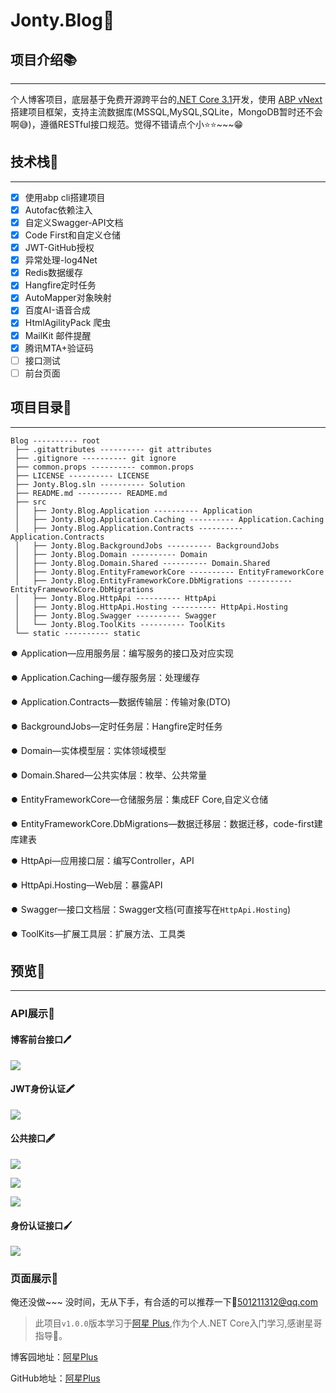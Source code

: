 # Jonty.Blog🎯

## 项目介绍📚

-------

个人博客项目，底层基于免费开源跨平台的[.NET Core 3.1](https://docs.microsoft.com/zh-cn/dotnet/core/)开发，使用 [ABP vNext](https://abp.io/)搭建项目框架，支持主流数据库(MSSQL,MySQL,SQLite，MongoDB暂时还不会啊😅)，遵循RESTful接口规范。觉得不错请点个小⭐⭐~~~😁

## 技术栈📑

---

- [x] 使用abp cli搭建项目
- [x] Autofac依赖注入
- [x] 自定义Swagger-API文档
- [x] Code First和自定义仓储
- [x] JWT-GitHub授权
- [x] 异常处理-log4Net
- [x] Redis数据缓存
- [x] Hangfire定时任务
- [x] AutoMapper对象映射
- [x] 百度AI-语音合成
- [x] HtmlAgilityPack 爬虫
- [x] MailKit 邮件提醒
- [x] 腾讯MTA+验证码
- [ ] 接口测试
- [ ] 前台页面

## 项目目录📒

---

```
Blog ---------- root
 ├── .gitattributes ---------- git attributes
 ├── .gitignore ---------- git ignore
 ├── common.props ---------- common.props
 ├── LICENSE ---------- LICENSE
 ├── Jonty.Blog.sln ---------- Solution
 ├── README.md ---------- README.md
 ├── src
 │   ├── Jonty.Blog.Application ---------- Application
 │   ├── Jonty.Blog.Application.Caching ---------- Application.Caching
 │   ├── Jonty.Blog.Application.Contracts ---------- Application.Contracts
 │   ├── Jonty.Blog.BackgroundJobs ---------- BackgroundJobs
 │   ├── Jonty.Blog.Domain ---------- Domain
 │   ├── Jonty.Blog.Domain.Shared ---------- Domain.Shared
 │   ├── Jonty.Blog.EntityFrameworkCore ---------- EntityFrameworkCore
 │   ├── Jonty.Blog.EntityFrameworkCore.DbMigrations ---------- EntityFrameworkCore.DbMigrations
 │   ├── Jonty.Blog.HttpApi ---------- HttpApi
 │   ├── Jonty.Blog.HttpApi.Hosting ---------- HttpApi.Hosting
 │   ├── Jonty.Blog.Swagger ---------- Swagger
 │   └── Jonty.Blog.ToolKits ---------- ToolKits
 └── static ---------- static
```

:record_button:   Application—应用服务层：编写服务的接口及对应实现

:record_button:   Application.Caching—缓存服务层：处理缓存

:record_button:   Application.Contracts—数据传输层：传输对象(DTO)

:record_button:   BackgroundJobs—定时任务层：Hangfire定时任务

:record_button:   Domain—实体模型层：实体领域模型

:record_button:   Domain.Shared—公共实体层：枚举、公共常量

:record_button:   EntityFrameworkCore—仓储服务层：集成EF Core,自定义仓储

:record_button:   EntityFrameworkCore.DbMigrations—数据迁移层：数据迁移，code-first建库建表

:record_button:   HttpApi—应用接口层：编写Controller，API

:record_button:   HttpApi.Hosting—Web层：暴露API

:record_button:   Swagger—接口文档层：Swagger文档(可直接写在`HttpApi.Hosting`)

:record_button:   ToolKits—扩展工具层：扩展方法、工具类

## 预览📃

---

### API展示🔎

#### 博客前台接口🖊

![](static/1.png)

#### JWT身份认证🖍

![](static/2.png)

#### 公共接口🖋

![](static/3.png)

![](static/5.png)

![](static/6.png)

#### 身份认证接口🖌

![](static/4.png)

### 页面展示🔎

俺还没做~~~ 没时间，无从下手，有合适的可以推荐一下📩<501211312@qq.com>









> 此项目`v1.0.0`版本学习于[阿星 Plus](https://github.com/Jonty),作为个人.NET Core入门学习,感谢星哥指导🤞。

博客园地址：[阿星Plus](https://www.cnblogs.com/Jonty/p/12896177.html)

GitHub地址：[阿星Plus](https://github.com/Meowv/Blog)